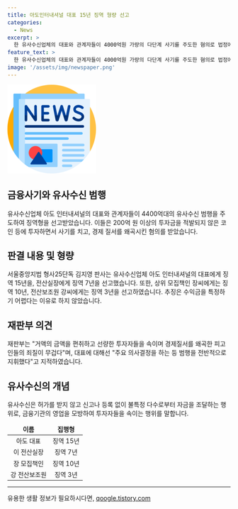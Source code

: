 ```yaml
---
title: 아도인터내셔널 대표 15년 징역 형량 선고
categories:
  - News
excerpt: >
  한 유사수신업체의 대표와 관계자들이 4000억원 가량의 다단계 사기를 주도한 혐의로 법정에서 유죄 판결을 받았다. 대표는 징역 15년, 다른 관계자들은 각각 7년에서 10년의 징역을 선고받았으며, 추징은 하지 않았다. 법정은 피고인들의 행위가 선량한 투자자들을 속이고 경제 질서를 왜곡했다고 비판했다. 이들은 투자금을 보장하면서 수익금을 가로채고, 허가나 등록 없이 자금을 조달한 혐의를 받고 있다.
feature_text: >
  한 유사수신업체의 대표와 관계자들이 4000억원 가량의 다단계 사기를 주도한 혐의로 법정에서 유죄 판결을 받았다. 대표는 징역 15년, 다른 관계자들은 각각 7년에서 10년의 징역을 선고받았으며, 추징은 하지 않았다. 법정은 피고인들의 행위가 선량한 투자자들을 속이고 경제 질서를 왜곡했다고 비판했다. 이들은 투자금을 보장하면서 수익금을 가로채고, 허가나 등록 없이 자금을 조달한 혐의를 받고 있다.
image: '/assets/img/newspaper.png'
---
```


<p><img src="/assets/img/newspaper.png" alt="kimp 속보" /></p>

<h2 data-ke-size="size26">금융사기와 유사수신 범행</h2>

<p data-ke-size="size16">유사수신업체 아도 인터내셔널의 대표와 관계자들이 4400억대의 유사수신 범행을 주도하여 징역형을 선고받았습니다. 이들은 200억 원 이상의 투자금을 적발되지 않은 코인 등에 투자하면서 사기를 치고, 경제 질서를 왜곡시킨 혐의를 받았습니다.</p>

<h2 data-ke-size="size26">판결 내용 및 형량</h2>

<p data-ke-size="size16">서울중앙지법 형사25단독 김지영 판사는 유사수신업체 아도 인터내셔널의 대표에게 징역 15년을, 전산실장에게 징역 7년을 선고했습니다. 또한, 상위 모집책인 장씨에게는 징역 10년, 전산보조원 강씨에게는 징역 3년을 선고하였습니다. 추징은 수익금을 특정하기 어렵다는 이유로 하지 않았습니다.</p>

<h2 data-ke-size="size26">재판부 의견</h2>

<p data-ke-size="size16">재판부는 "거액의 금액을 편취하고 선량한 투자자들을 속이며 경제질서를 왜곡한 피고인들의 죄질이 무겁다"며, 대표에 대해선 "주요 의사결정을 하는 등 범행을 전반적으로 지휘했다"고 지적하였습니다.</p>

<h2 data-ke-size="size26">유사수신의 개념</h2>

<p data-ke-size="size16">유사수신은 허가를 받지 않고 신고나 등록 없이 불특정 다수로부터 자금을 조달하는 행위로, 금융기관의 영업을 모방하여 투자자들을 속이는 행위를 말합니다.</p>

<table>
<thead>
<tr>
<td style="text-align: center; height: 17px;"><b>이름</b></td>
<td style="text-align: center; height: 17px;"><b>집행형</b></td>
</tr>
</thead>
<tbody>
<tr>
<td style="text-align: center; height: 17px;">아도 대표</td>
<td style="text-align: center; height: 17px;">징역 15년</td>
</tr>
<tr>
<td style="text-align: center; height: 17px;">이 전산실장</td>
<td style="text-align: center; height: 17px;">징역 7년</td>
</tr>
<tr>
<td style="text-align: center; height: 17px;">장 모집책인</td>
<td style="text-align: center; height: 17px;">징역 10년</td>
</tr>
<tr>
<td style="text-align: center; height: 17px;">강 전산보조원</td>
<td style="text-align: center; height: 17px;">징역 3년</td>
</tr>
</tbody>
</table>

<hr>

<p data-ke-size="size16"></p>
유용한 생활 정보가 필요하시다면, <a href="https://qoogle.tistory.com" rel="dofollow">qoogle.tistory.com</a>



